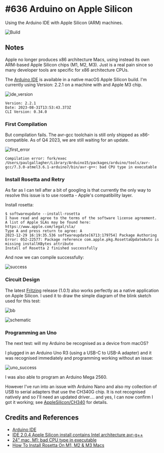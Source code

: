 # #636 Arduino on Apple Silicon

Using the Arduino IDE with Apple Silicon (ARM) machines.

![Build](./assets/AppleSilicon_build.jpg?raw=true)

## Notes

Apple no longer produces x86 architecture Macs, using instead its own ARM-based Apple Silicon chips (M1, M2, M3). Just is a real pain since so many developer tools are specific for x86 architecture CPUs.

The [Arduino IDE](https://www.arduino.cc/en/software) is available in a native macOS Apple Silicon build. I'm currently using Version: 2.2.1 on a machine with and Apple M3 chip.

![ide_version](./assets/ide_version.png)

    Version: 2.2.1
    Date: 2023-08-31T13:53:43.373Z
    CLI Version: 0.34.0

### First Compilation

But compilation fails. The avr-gcc toolchain is still only shipped as x86-compatible. As of Q4 2023, we are still waiting for an update.

![first_error](./assets/first_error.png)

    Compilation error: fork/exec /Users/paulgallagher/Library/Arduino15/packages/arduino/tools/avr-gcc/7.3.0-atmel3.6.1-arduino7/bin/avr-g++: bad CPU type in executable

### Install Rosetta and Retry

As far as I can tell after a bit of googling is that currently the only way to resolve this issue is to use rosetta - Apple's compatibility layer.

Install rosetta:

    $ softwareupdate --install-rosetta
    I have read and agree to the terms of the software license agreement. A list of Apple SLAs may be found here: https://www.apple.com/legal/sla/
    Type A and press return to agree: A
    2023-12-29 16:19:35.536 softwareupdate[6713:179754] Package Authoring Error: 052-22577: Package reference com.apple.pkg.RosettaUpdateAuto is missing installKBytes attribute
    Install of Rosetta 2 finished successfully

And now we can compile successfully:

![success](./assets/success.png)

### Circuit Design

The latest [Fritzing](https://fritzing.org/releases) release (1.0.1) also works perfectly as a native application on Apple Silicon. I used it to draw the simple diagram of the blink sketch used for this test:

![bb](./assets/AppleSilicon_bb.jpg?raw=true)

![schematic](./assets/AppleSilicon_schematic.jpg?raw=true)

### Programming an Uno

The next test: will my Arduino be recognised as a device from macOS?

I plugged in an Arduino Uno R3 (using a USB-C to USB-A adapter) and it was recognised immediately and programming working without an issue:

![uno_success](./assets/uno_success.png?raw=true)

I was also able to program an Arduino Mega 2560.

However I've run into an issue with Arduino Nano and also my collection of USB to serial adapters that use the CH340G chip. It is not recognised natively and so I'll need an updated driver.... and yes, I can now confirm I got it working; see [AppleSilicon/CH340](./CH340) for details.

## Credits and References

* [Arduino IDE](https://www.arduino.cc/en/software)
* [IDE 2.0.4 Apple Silicon install contains Intel architecture avr-g++](https://forum.arduino.cc/t/ide-2-0-4-apple-silicon-install-contains-intel-architecture-avr-g/1108160)
* [24" mac, M1: bad CPU type in executable](https://forum.arduino.cc/t/24-mac-m1-bad-cpu-type-in-executable/1071674/7)
* [How To Install Rosetta On M1, M2 & M3 Macs](https://machow2.com/rosetta-mac/)
